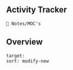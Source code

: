 ## Activity Tracker
```ActivityHistory
🌿 Notes/MOC's
```

## Overview
```folderv
target: 
sort: modify-new
```